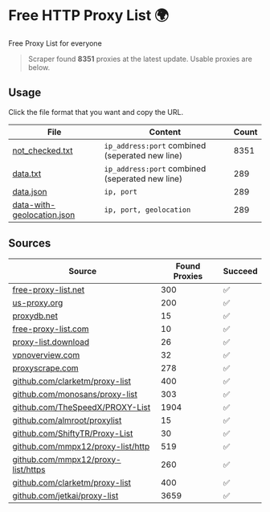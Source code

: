 
# Free HTTP Proxy List 🌍

Free Proxy List for everyone

> Scraper found **8351** proxies at the latest update. Usable proxies are below.

## Usage

Click the file format that you want and copy the URL.


|File|Content|Count|
|----|-------|-----|
|[not_checked.txt](https://raw.githubusercontent.com/yemixzy/proxy-list/main/proxy-list/not_checked.txt)|`ip_address:port` combined (seperated new line)|8351|
|[data.txt](https://raw.githubusercontent.com/yemixzy/proxy-list/main/proxy-list/data.txt)|`ip_address:port` combined (seperated new line)|289|
|[data.json](https://raw.githubusercontent.com/yemixzy/proxy-list/main/proxy-list/data.json)|`ip, port`|289|
|[data-with-geolocation.json](https://raw.githubusercontent.com/yemixzy/proxy-list/main/proxy-list/data-with-geolocation.json)|`ip, port, geolocation`|289|

## Sources

|Source|Found Proxies|Succeed|
|------|-------------|-------|
|[free-proxy-list.net](https://free-proxy-list.net)|300|✅|
|[us-proxy.org](https://www.us-proxy.org)|200|✅|
|[proxydb.net](http://proxydb.net)|15|✅|
|[free-proxy-list.com](https://free-proxy-list.com/?page=&port=&type%5B%5D=http&type%5B%5D=https&up_time=0&search=Search)|10|✅|
|[proxy-list.download](https://www.proxy-list.download/HTTP)|26|✅|
|[vpnoverview.com](https://vpnoverview.com/privacy/anonymous-browsing/free-proxy-servers)|32|✅|
|[proxyscrape.com](https://api.proxyscrape.com/v2/?request=displayproxies&protocol=http&timeout=10000&country=all&ssl=all&anonymity=all)|278|✅|
|[github.com/clarketm/proxy-list](https://raw.githubusercontent.com/clarketm/proxy-list/master/proxy-list-raw.txt)|400|✅|
|[github.com/monosans/proxy-list](https://raw.githubusercontent.com/monosans/proxy-list/main/proxies/http.txt)|303|✅|
|[github.com/TheSpeedX/PROXY-List](https://raw.githubusercontent.com/TheSpeedX/PROXY-List/master/http.txt)|1904|✅|
|[github.com/almroot/proxylist](https://raw.githubusercontent.com/almroot/proxylist/master/list.txt)|15|✅|
|[github.com/ShiftyTR/Proxy-List](https://raw.githubusercontent.com/ShiftyTR/Proxy-List/master/http.txt)|30|✅|
|[github.com/mmpx12/proxy-list/http](https://raw.githubusercontent.com/mmpx12/proxy-list/master/http.txt)|519|✅|
|[github.com/mmpx12/proxy-list/https](https://raw.githubusercontent.com/mmpx12/proxy-list/master/https.txt)|260|✅|
|[github.com/clarketm/proxy-list](https://raw.githubusercontent.com/clarketm/proxy-list/master/proxy-list-raw.txt)|400|✅|
|[github.com/jetkai/proxy-list](https://raw.githubusercontent.com/jetkai/proxy-list/main/online-proxies/txt/proxies.txt)|3659|✅|


